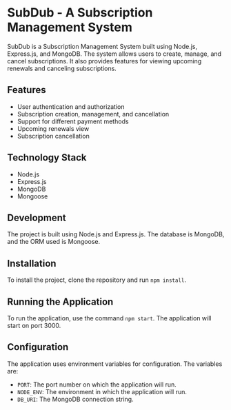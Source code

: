 # SubDub - A Subscription Management System

SubDub is a Subscription Management System built using Node.js, Express.js, and MongoDB. The system allows users to create, manage, and cancel subscriptions. It also provides features for viewing upcoming renewals and canceling subscriptions.

## Features

* User authentication and authorization
* Subscription creation, management, and cancellation
* Support for different payment methods
* Upcoming renewals view
* Subscription cancellation

## Technology Stack

* Node.js
* Express.js
* MongoDB
* Mongoose

## Development

The project is built using Node.js and Express.js. The database is MongoDB, and the ORM used is Mongoose.

## Installation

To install the project, clone the repository and run `npm install`.

## Running the Application

To run the application, use the command `npm start`. The application will start on port 3000.

## Configuration

The application uses environment variables for configuration. The variables are:

* `PORT`: The port number on which the application will run.
* `NODE_ENV`: The environment in which the application will run.
* `DB_URI`: The MongoDB connection string.
